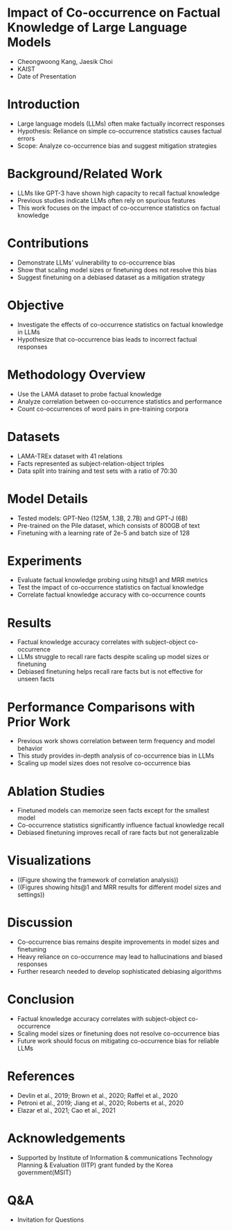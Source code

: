 # Impact of Co-occurrence on Factual Knowledge of Large Language Models

- Cheongwoong Kang, Jaesik Choi
- KAIST
- Date of Presentation

# Introduction

- Large language models (LLMs) often make factually incorrect responses
- Hypothesis: Reliance on simple co-occurrence statistics causes factual errors
- Scope: Analyze co-occurrence bias and suggest mitigation strategies

# Background/Related Work

- LLMs like GPT-3 have shown high capacity to recall factual knowledge
- Previous studies indicate LLMs often rely on spurious features
- This work focuses on the impact of co-occurrence statistics on factual knowledge

# Contributions

- Demonstrate LLMs' vulnerability to co-occurrence bias
- Show that scaling model sizes or finetuning does not resolve this bias
- Suggest finetuning on a debiased dataset as a mitigation strategy

# Objective

- Investigate the effects of co-occurrence statistics on factual knowledge in LLMs
- Hypothesize that co-occurrence bias leads to incorrect factual responses

# Methodology Overview

- Use the LAMA dataset to probe factual knowledge
- Analyze correlation between co-occurrence statistics and performance
- Count co-occurrences of word pairs in pre-training corpora

# Datasets

- LAMA-TREx dataset with 41 relations
- Facts represented as subject-relation-object triples
- Data split into training and test sets with a ratio of 70:30

# Model Details

- Tested models: GPT-Neo (125M, 1.3B, 2.7B) and GPT-J (6B)
- Pre-trained on the Pile dataset, which consists of 800GB of text
- Finetuning with a learning rate of 2e-5 and batch size of 128

# Experiments

- Evaluate factual knowledge probing using hits@1 and MRR metrics
- Test the impact of co-occurrence statistics on factual knowledge
- Correlate factual knowledge accuracy with co-occurrence counts

# Results

- Factual knowledge accuracy correlates with subject-object co-occurrence
- LLMs struggle to recall rare facts despite scaling up model sizes or finetuning
- Debiased finetuning helps recall rare facts but is not effective for unseen facts

# Performance Comparisons with Prior Work

- Previous work shows correlation between term frequency and model behavior
- This study provides in-depth analysis of co-occurrence bias in LLMs
- Scaling up model sizes does not resolve co-occurrence bias

# Ablation Studies

- Finetuned models can memorize seen facts except for the smallest model
- Co-occurrence statistics significantly influence factual knowledge recall
- Debiased finetuning improves recall of rare facts but not generalizable

# Visualizations

- ((Figure showing the framework of correlation analysis))
- ((Figures showing hits@1 and MRR results for different model sizes and settings))

# Discussion

- Co-occurrence bias remains despite improvements in model sizes and finetuning
- Heavy reliance on co-occurrence may lead to hallucinations and biased responses
- Further research needed to develop sophisticated debiasing algorithms

# Conclusion

- Factual knowledge accuracy correlates with subject-object co-occurrence
- Scaling model sizes or finetuning does not resolve co-occurrence bias
- Future work should focus on mitigating co-occurrence bias for reliable LLMs

# References

- Devlin et al., 2019; Brown et al., 2020; Raffel et al., 2020
- Petroni et al., 2019; Jiang et al., 2020; Roberts et al., 2020
- Elazar et al., 2021; Cao et al., 2021

# Acknowledgements

- Supported by Institute of Information & communications Technology Planning & Evaluation (IITP) grant funded by the Korea government(MSIT)

# Q&A

- Invitation for Questions

